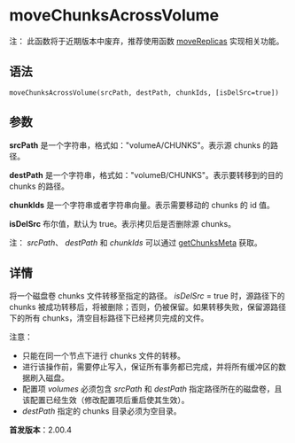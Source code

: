 # moveChunksAcrossVolume

注： 此函数将于近期版本中废弃，推荐使用函数 [moveReplicas](moveReplicas.md) 实现相关功能。

## 语法

`moveChunksAcrossVolume(srcPath, destPath, chunkIds,
[isDelSrc=true])`

## 参数

**srcPath**
是一个字符串，格式如："volumeA/CHUNKS"。表示源 chunks 的路径。

**destPath**
是一个字符串，格式如："volumeB/CHUNKS"。表示要转移到的目的 chunks 的路径。

**chunkIds** 是一个字符串或者字符串向量。表示需要移动的 chunks 的 id 值。

**isDelSrc** 布尔值，默认为 true。表示拷贝后是否删除源 chunks。

注： *srcPath*、 *destPath* 和 *chunkIds* 可以通过
[getChunksMeta](../g/getChunksMeta.md) 获取。

## 详情

将一个磁盘卷 chunks 文件转移至指定的路径。 *isDelSrc* = true 时，源路径下的 chunks
被成功转移后，将被删除；否则，仍被保留。如果转移失败，保留源路径下的所有 chunks，清空目标路径下已经拷贝完成的文件。

注意：

* 只能在同一个节点下进行 chunks 文件的转移。
* 进行该操作前，需要停止写入，保证所有事务都已完成，并将所有缓冲区的数据刷入磁盘。
* 配置项 *volumes* 必须包含 *srcPath* 和 *destPath*
  指定路径所在的磁盘卷，且该配置已经生效（修改配置项后重启使其生效）。
* *destPath* 指定的 chunks 目录必须为空目录。

**首发版本**：2.00.4

